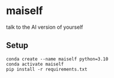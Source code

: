 # maiself
talk to the AI version of yourself


## Setup

```
conda create --name maiself python=3.10
conda activate maiself
pip install -r requirements.txt
```